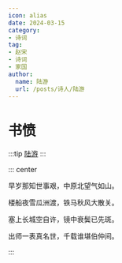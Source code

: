 ```yaml
---
icon: alias
date: 2024-03-15
category:
- 诗词
tag:
- 赵宋
- 诗词
- 家国
author:
  name: 陆游
  url: /posts/诗人/陆游
---
```


# 书愤

<!-- more -->

:::tip
[陆游](../../诗人/陆游.md)
:::


::: center 

早岁那知世事艰，中原北望气如山。

楼船夜雪瓜洲渡，铁马秋风大散关。

塞上长城空自许，镜中衰鬓已先斑。

出师一表真名世，千载谁堪伯仲间。

:::